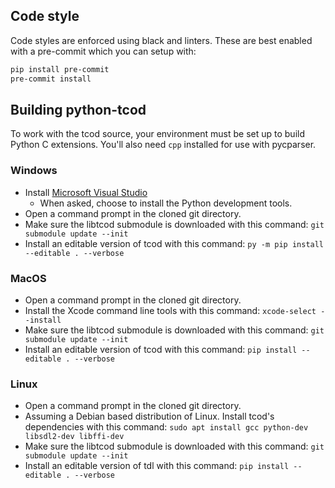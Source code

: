 ## Code style

Code styles are enforced using black and linters.
These are best enabled with a pre-commit which you can setup with:

```sh
pip install pre-commit
pre-commit install
```

## Building python-tcod

To work with the tcod source, your environment must be set up to build
Python C extensions.  You'll also need `cpp` installed for
use with pycparser.

### Windows

- Install [Microsoft Visual Studio](https://www.visualstudio.com/vs/community/)
  - When asked, choose to install the Python development tools.
- Open a command prompt in the cloned git directory.
- Make sure the libtcod submodule is downloaded with this command:
  `git submodule update --init`
- Install an editable version of tcod with this command:
  `py -m pip install --editable . --verbose`

### MacOS

- Open a command prompt in the cloned git directory.
- Install the Xcode command line tools with this command:
  `xcode-select --install`
- Make sure the libtcod submodule is downloaded with this command:
  `git submodule update --init`
- Install an editable version of tcod with this command:
  `pip install --editable . --verbose`

### Linux

- Open a command prompt in the cloned git directory.
- Assuming a Debian based distribution of Linux.
  Install tcod's dependencies with this command:
  `sudo apt install gcc python-dev libsdl2-dev libffi-dev`
- Make sure the libtcod submodule is downloaded with this command:
  `git submodule update --init`
- Install an editable version of tdl with this command:
  `pip install --editable . --verbose`
